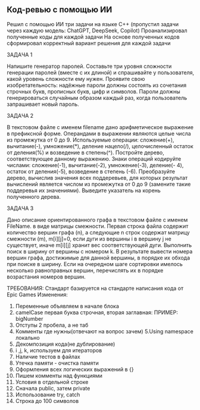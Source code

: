 ## Код-ревью с помощью ИИ
Решил с помощью ИИ три задачи на языке С++  (пропустил задачи через каждую модель: ChatGPT, DeepSeek, Copilot)
Проанализировал полученные коды для каждой задачи 
На основе полученных кодов сформировал корректный вариант решения для каждой задачи

ЗАДАЧА 1

Напишите генератор паролей. Составьте три уровня сложности генерации паролей (вместе
с их длиной) и спрашивайте у пользователя, какой уровень сложности ему нужен. Проявите свою
изобретательность: надёжные пароли должны состоять из сочетания строчных букв, прописных
букв, цифр и символов. Пароли должны генерироваться случайным образом каждый раз, когда
пользователь запрашивает новый пароль.

ЗАДАЧА 2

В текстовом файле с именем filename дано арифметическое выражение в префиксной
форме. Операндами в выражении являются целые числа из промежутка от 0 до 9. Используемые
операции: сложение(+), вычитание(-), умножение(*), деление нацело(/), целочисленный остаток
от деления(%) и возведение в степень(^). Постройте дерево, соответствующее данному выражению. Знаки операций кодируйте числами: сложение(-1), вычитание(-2), умножение(-3), деление(-
4), остаток от деления(-5), возведение в степень (-6). Преобразуйте дерево, вычислив значения
всех поддеревьев, для которых результат вычислений является числом из промежутка от 0 до 9
(замените такие поддеревья их значениями). Выведите указатель на корень полученного дерева.

ЗАДАЧА 3

Дано описание ориентированного графа в текстовом файле с именем FileName. в виде матрицы смежности. Первая строка файла содержит количество вершин графа (n), а следующие n
строк содержат матрицу смежности (m), m[i][j]=0, если дуги из вершины i в вершину j не существует, иначе m[i][j] хранит вес соответствующей дуги. Выполнить поиск в ширину от вершины
с номером k. В результате вывести номера вершин графа, достижимые для данной вершины, в
порядке их обхода при поиске в ширину. Если на очередном шаге сортировки имелось несколько
равноправных вершин, перечислять их в порядке возрастания номеров вершин.

ТРЕБОВАНИЯ:
Стандарт базируется на стандарте написания кода от Epic Games 
Изменения:
1. Переменные объявляем в начале блока
2. camelCase первая буква строчная, вторая заглавная: ПРИМЕР: bigNumber 
3. Отступы 2 пробела, а не таб
4. Комменты где нужны(отвечают на вопрос зачем)
5.Using namespace локально 
6. Декомпозиция кода(не дублирование)
7. i ,j, k, используем для итераторов
8. Наличие тестов в файлах
9. Утечка памяти - очистка памяти
10. Оформления всех логических выражений в {}
11. Пишем комменты над функциями
12. Условия в отдельной строке
13. Сначала public, затем private
14. Использование try, catch
15. Строка до 100 символов
